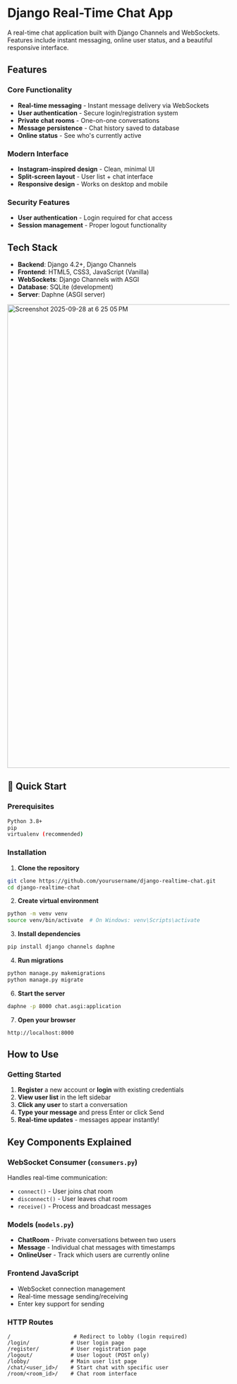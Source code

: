 # Django Real-Time Chat App 

A real-time chat application built with Django Channels and WebSockets. Features include instant messaging, online user status, and a beautiful responsive interface.

## Features

### Core Functionality
- **Real-time messaging** - Instant message delivery via WebSockets
- **User authentication** - Secure login/registration system
- **Private chat rooms** - One-on-one conversations
- **Message persistence** - Chat history saved to database
- **Online status** - See who's currently active

### Modern Interface
- **Instagram-inspired design** - Clean, minimal UI
- **Split-screen layout** - User list + chat interface
- **Responsive design** - Works on desktop and mobile

### Security Features
- **User authentication** - Login required for chat access
- **Session management** - Proper logout functionality

## Tech Stack
- **Backend**: Django 4.2+, Django Channels
- **Frontend**: HTML5, CSS3, JavaScript (Vanilla)
- **WebSockets**: Django Channels with ASGI
- **Database**: SQLite (development) 
- **Server**: Daphne (ASGI server)



<img width="1680" height="1050" alt="Screenshot 2025-09-28 at 6 25 05 PM" src="https://github.com/user-attachments/assets/fbf580be-0a72-4e38-9ed8-da65ddf3edcb" />





## 🚀 Quick Start

### Prerequisites
```bash
Python 3.8+
pip
virtualenv (recommended)
```

### Installation

1. **Clone the repository**
```bash
git clone https://github.com/yourusername/django-realtime-chat.git
cd django-realtime-chat
```

2. **Create virtual environment**
```bash
python -m venv venv
source venv/bin/activate  # On Windows: venv\Scripts\activate
```

3. **Install dependencies**
```bash
pip install django channels daphne
```

4. **Run migrations**
```bash
python manage.py makemigrations
python manage.py migrate
```

6. **Start the server**
```bash
daphne -p 8000 chat.asgi:application
```

7. **Open your browser**
```
http://localhost:8000
```

## How to Use

### Getting Started
1. **Register** a new account or **login** with existing credentials
2. **View user list** in the left sidebar
3. **Click any user** to start a conversation
4. **Type your message** and press Enter or click Send
5. **Real-time updates** - messages appear instantly!

## Key Components Explained

### WebSocket Consumer (`consumers.py`)
Handles real-time communication:
- `connect()` - User joins chat room
- `disconnect()` - User leaves chat room  
- `receive()` - Process and broadcast messages

### Models (`models.py`)
- **ChatRoom** - Private conversations between two users
- **Message** - Individual chat messages with timestamps
- **OnlineUser** - Track which users are currently online

### Frontend JavaScript
- WebSocket connection management
- Real-time message sending/receiving
- Enter key support for sending

### HTTP Routes
```
/                    # Redirect to lobby (login required)
/login/             # User login page
/register/          # User registration page  
/logout/            # User logout (POST only)
/lobby/             # Main user list page
/chat/<user_id>/    # Start chat with specific user
/room/<room_id>/    # Chat room interface
```
